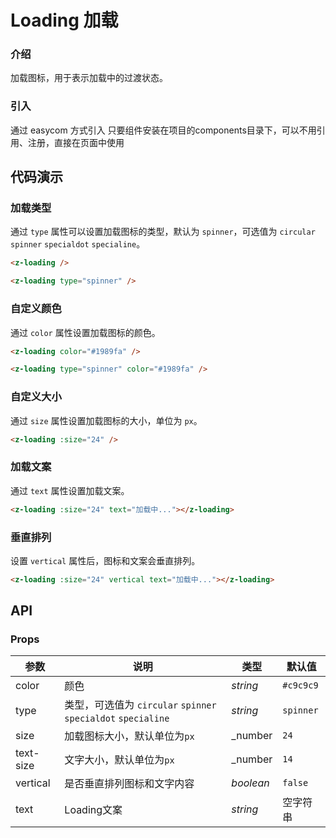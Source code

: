 # Loading 加载

### 介绍

加载图标，用于表示加载中的过渡状态。

### 引入

通过 easycom 方式引入
只要组件安装在项目的components目录下，可以不用引用、注册，直接在页面中使用

## 代码演示

### 加载类型

通过 `type` 属性可以设置加载图标的类型，默认为 `spinner`，可选值为 `circular` `spinner` `specialdot` `specialine`。

```html
<z-loading />

<z-loading type="spinner" />
```

### 自定义颜色

通过 `color` 属性设置加载图标的颜色。

```html
<z-loading color="#1989fa" />

<z-loading type="spinner" color="#1989fa" />
```

### 自定义大小

通过 `size` 属性设置加载图标的大小，单位为 `px`。

```html
<z-loading :size="24" />
```

### 加载文案

通过 `text` 属性设置加载文案。

```html
<z-loading :size="24" text="加载中..."></z-loading>
```

### 垂直排列

设置 `vertical` 属性后，图标和文案会垂直排列。

```html
<z-loading :size="24" vertical text="加载中..."></z-loading>
```

## API

### Props

| 参数      | 说明                         | 类型               | 默认值     |
| --------- | ---------------------------- | ------------------ | ---------- |
| color     | 颜色                         | _string_           | `#c9c9c9`  |
| type      | 类型，可选值为 `circular` `spinner` `specialdot` `specialine`     | _string_           | `spinner` |
| size      | 加载图标大小，默认单位为`px` | _number  | `24`     |
| text-size | 文字大小，默认单位为`px`     | _number | `14`     |
| vertical  | 是否垂直排列图标和文字内容   | _boolean_          | `false`    |
| text  | Loading文案   | _string_          | 空字符串    |

<!-- ### Slots

| 名称    | 说明     |
| ------- | -------- |
| default | 加载文案 | -->

<!-- ### 样式变量 -->

<!-- 组件提供了下列 Less 变量，可用于自定义样式，使用方法请参考[主题定制](#/zh-CN/theme)。

| 名称                                | 默认值          | 描述 |
| ----------------------------------- | --------------- | ---- |
| @loading-text-color                 | `@gray-6`       | -    |
| @loading-text-font-size             | `@font-size-md` | -    |
| @loading-spinner-color              | `@gray-5`       | -    |
| @loading-spinner-size               | `30px`          | -    |
| @loading-spinner-animation-duration | `0.8s`          | -    | -->
